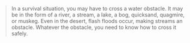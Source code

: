 > In a survival situation, you may have to cross a water obstacle. It may be in the form of a river, a stream, a lake, a bog, quicksand, quagmire, or muskeg. Even in the desert, flash floods occur, making streams an obstacle. Whatever the obstacle, you need to know how to cross it safely.